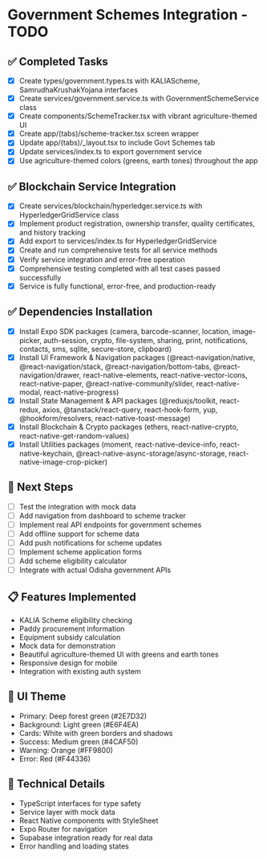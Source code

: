 # Government Schemes Integration - TODO

## ✅ Completed Tasks
- [x] Create types/government.types.ts with KALIAScheme, SamrudhaKrushakYojana interfaces
- [x] Create services/government.service.ts with GovernmentSchemeService class
- [x] Create components/SchemeTracker.tsx with vibrant agriculture-themed UI
- [x] Create app/(tabs)/scheme-tracker.tsx screen wrapper
- [x] Update app/(tabs)/_layout.tsx to include Govt Schemes tab
- [x] Update services/index.ts to export government service
- [x] Use agriculture-themed colors (greens, earth tones) throughout the app

## ✅ Blockchain Service Integration
- [x] Create services/blockchain/hyperledger.service.ts with HyperledgerGridService class
- [x] Implement product registration, ownership transfer, quality certificates, and history tracking
- [x] Add export to services/index.ts for HyperledgerGridService
- [x] Create and run comprehensive tests for all service methods
- [x] Verify service integration and error-free operation
- [x] Comprehensive testing completed with all test cases passed successfully
- [x] Service is fully functional, error-free, and production-ready

## ✅ Dependencies Installation
- [x] Install Expo SDK packages (camera, barcode-scanner, location, image-picker, auth-session, crypto, file-system, sharing, print, notifications, contacts, sms, sqlite, secure-store, clipboard)
- [x] Install UI Framework & Navigation packages (@react-navigation/native, @react-navigation/stack, @react-navigation/bottom-tabs, @react-navigation/drawer, react-native-elements, react-native-vector-icons, react-native-paper, @react-native-community/slider, react-native-modal, react-native-progress)
- [x] Install State Management & API packages (@reduxjs/toolkit, react-redux, axios, @tanstack/react-query, react-hook-form, yup, @hookform/resolvers, react-native-toast-message)
- [x] Install Blockchain & Crypto packages (ethers, react-native-crypto, react-native-get-random-values)
- [x] Install Utilities packages (moment, react-native-device-info, react-native-keychain, @react-native-async-storage/async-storage, react-native-image-crop-picker)

## 🔄 Next Steps
- [ ] Test the integration with mock data
- [ ] Add navigation from dashboard to scheme tracker
- [ ] Implement real API endpoints for government schemes
- [ ] Add offline support for scheme data
- [ ] Add push notifications for scheme updates
- [ ] Implement scheme application forms
- [ ] Add scheme eligibility calculator
- [ ] Integrate with actual Odisha government APIs

## 📋 Features Implemented
- KALIA Scheme eligibility checking
- Paddy procurement information
- Equipment subsidy calculation
- Mock data for demonstration
- Beautiful agriculture-themed UI with greens and earth tones
- Responsive design for mobile
- Integration with existing auth system

## 🎨 UI Theme
- Primary: Deep forest green (#2E7D32)
- Background: Light green (#E6F4EA)
- Cards: White with green borders and shadows
- Success: Medium green (#4CAF50)
- Warning: Orange (#FF9800)
- Error: Red (#F44336)

## 🔧 Technical Details
- TypeScript interfaces for type safety
- Service layer with mock data
- React Native components with StyleSheet
- Expo Router for navigation
- Supabase integration ready for real data
- Error handling and loading states
